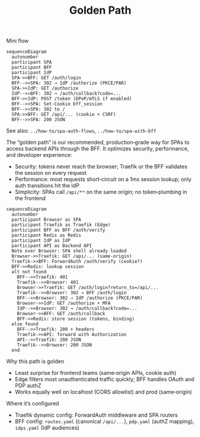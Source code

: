 ﻿---
title: Golden Path
---

Mini flow

```mermaid
sequenceDiagram
  autonumber
  participant SPA
  participant BFF
  participant IdP
  SPA->>BFF: GET /auth/login
  BFF-->>SPA: 302 → IdP /authorize (PKCE/PAR)
  SPA->>IdP: GET /authorize
  IdP-->>BFF: 302 → /auth/callback?code=...
  BFF->>IdP: POST /token (DPoP/mTLS if enabled)
  BFF-->>SPA: Set-Cookie bff_session
  BFF-->>SPA: 302 to /
  SPA->>BFF: GET /api/... (cookie + CSRF)
  BFF-->>SPA: 200 JSON
```

See also: `../how-to/spa-auth-flows`, `../how-to/spa-with-bff`

The “golden path” is our recommended, production‑grade way for SPAs to access backend APIs through the BFF. It optimizes security, performance, and developer experience:

- Security: tokens never reach the browser; Traefik or the BFF validates the session on every request
- Performance: most requests short‑circuit on a 1ms session lookup; only auth transitions hit the IdP
- Simplicity: SPAs call `/api/**` on the same origin; no token‑plumbing in the frontend

```mermaid
sequenceDiagram
  autonumber
  participant Browser as SPA
  participant Traefik as Traefik (Edge)
  participant BFF as BFF /auth/verify
  participant Redis as Redis
  participant IdP as IdP
  participant API as Backend API
  Note over Browser: SPA shell already loaded
  Browser->>Traefik: GET /api/... (same-origin)
  Traefik->>BFF: ForwardAuth /auth/verify (cookie?)
  BFF->>Redis: lookup session
  alt not found
    BFF-->>Traefik: 401
    Traefik-->>Browser: 401
    Browser->>Traefik: GET /auth/login?return_to=/api/...
    Traefik-->>Browser: 302 → BFF /auth/login
    BFF-->>Browser: 302 → IdP /authorize (PKCE/PAR)
    Browser->>IdP: GET /authorize + MFA
    IdP-->>Browser: 302 → /auth/callback?code=...
    Browser->>BFF: GET /auth/callback
    BFF->>Redis: store session (tokens, binding)
  else found
    BFF-->>Traefik: 200 + headers
    Traefik->>API: forward with Authorization
    API-->>Traefik: 200 JSON
    Traefik-->>Browser: 200 JSON
  end
```

Why this path is golden

- Least surprise for frontend teams (same‑origin APIs, cookie auth)
- Edge filters most unauthenticated traffic quickly; BFF handles OAuth and PDP authZ
- Works equally well on localhost (CORS allowlist) and prod (same‑origin)

Where it’s configured

- Traefik dynamic config: ForwardAuth middleware and SPA routers
- BFF config: `routes.yaml` (canonical `/api/...`), `pdp.yaml` (authZ mapping), `idps.yaml` (IdP audiences)
